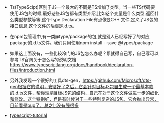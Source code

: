 * Ts(TypeScipt)区别于JS一个最大的不同是TS增加了类型。当一些TS代码要使用JS包的时候,最好这些JS包都有类型介绍,比如这个变量是什么类型,返回什么类型参数等等,这个Type Declaration File有点像是C++ 文件,定义了JS包的接口信息,这个文件的后缀是.d.ts。
* 在npm包管理中,有一类@type/package的包,就是别人已经写好了的对应package的.d.ts文件。我们只用使用npm install --save @types/package
* 如果这上面没有，一些比较冷门的JS包怎么办呢？那就得自己写，自己写可以参考TS官网关于怎么写的说明文档
https://www.typescriptlang.org/docs/handbook/declaration-files/introduction.html
* 另外我发现一个很好的工具dts-gen，https://github.com/Microsoft/dts-gen根据它的说明，安装好了之后，它会针对目标JS包自生成一个最基本款的.d.ts文件，帮你理清目标JS包的结构，自己在对于这个文件做进一步的细化和修改。这个特别好，但是有时候对于一些特别复杂的JS包，它会抛出异常，目前看是bug了，总之比没有强很多

* [typescript-tutorial](https://github.com/xcatliu/typescript-tutorial/blob/master/introduction/README.md)